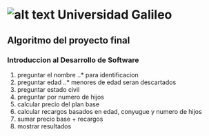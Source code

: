 # ![alt text](https://www.galileo.edu/wp-content/themes/galileo-theme/img/logo-header.png "UG") Universidad Galileo
## Algoritmo del proyecto final
### Introduccion al Desarrollo de Software

1. preguntar el nombre
..* para identificacion 
2. preguntar edad
..* menores de edad seran descartados
3. preguntar estado civil
4. preguntar por numero de hijos
5. calcular precio del plan base
6. calcular recargos basados en edad, conyugue y numero de hijos
7. sumar precio base + recargos
8. mostrar resultados